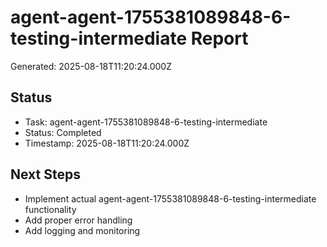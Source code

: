 # agent-agent-1755381089848-6-testing-intermediate Report

Generated: 2025-08-18T11:20:24.000Z

## Status
- Task: agent-agent-1755381089848-6-testing-intermediate
- Status: Completed
- Timestamp: 2025-08-18T11:20:24.000Z

## Next Steps
- Implement actual agent-agent-1755381089848-6-testing-intermediate functionality
- Add proper error handling
- Add logging and monitoring
